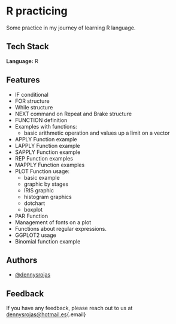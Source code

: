 # R practicing

Some practice in my journey of learning R language.

## Tech Stack

**Language:** R

## Features

-   IF conditional
-   FOR structure
-   While structure
-   NEXT command on Repeat and Brake structure
-   FUNCTION definition
-   Examples with functions:
    -   basic arithmetic operation and values up a limit on a vector
-   APPLY Function example
-   LAPPLY Function example
-   SAPPLY Function example
-   REP Function examples
-   MAPPLY Function examples
-   PLOT Function usage:
    -   basic example
    -   graphic by stages
    -   IRIS graphic
    -   histogram graphics
    -   dotchart
    -   boxplot
-   PAR Function
-   Management of fonts on a plot
-   Functions about regular expressions.
-   GGPLOT2 usage
-   Binomial function example

## Authors

-   [\@dennysrojas](https://www.github.com/dennysrojas)

## Feedback

If you have any feedback, please reach out to us at [dennysrojas\@hotmail.es](mailto:dennysrojas@hotmail.es){.email}
